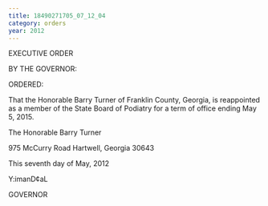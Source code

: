 ```yaml
---
title: 18490271705_07_12_04
category: orders
year: 2012
---
```

 

EXECUTIVE ORDER

BY THE GOVERNOR:

ORDERED:

That the Honorable Barry Turner of Franklin County, Georgia, is
reappointed as a member of the State Board of Podiatry for a term
of office ending May 5, 2015.

The Honorable Barry Turner

975 McCurry Road
Hartwell, Georgia 30643

This seventh day of May, 2012

Y\:imanD¢aL

GOVERNOR

